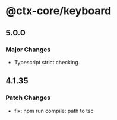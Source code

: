 # @ctx-core/keyboard

## 5.0.0

### Major Changes

- Typescript strict checking

## 4.1.35

### Patch Changes

- fix: npm run compile: path to tsc
